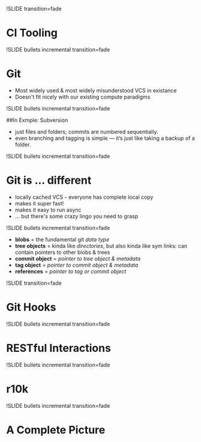 !SLIDE transition=fade

# CI Tooling #

!SLIDE bullets incremental transition=fade

# Git #

* Most widely used & most widely misunderstood VCS in existance
* Doesn't fit nicely with our existing compute paradigms

!SLIDE bullets incremental transition=fade

##In Exmple: Subversion 
* just files and folders; commits are numbered sequentially. 
* even branching and tagging is simple — it’s just like taking a backup of a folder.

!SLIDE bullets incremental transition=fade

# Git is ... different #

* locally cached VCS - everyone has complete local copy
* makes it super fast!
* makes it easy to run async
* ... but there's some crazy lingo you need to grasp

!SLIDE bullets incremental transition=fade

* **blobs** = the fundamental git *data type*
* **tree objects** = kinda like *directories*, but also kinda like sym links: can contain pointers to other blobs & trees
* **commit object** = *pointer to tree object & metadata*
* **tag object** = *pointer to commit object & metadata*
* **references** = *pointer to tag or commit object*

!SLIDE  transition=fade

# Git Hooks #

!SLIDE bullets incremental transition=fade

# RESTful Interactions #

!SLIDE bullets incremental transition=fade

# r10k #

!SLIDE bullets incremental transition=fade

# A Complete Picture #
